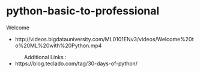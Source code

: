 # python-basic-to-professional

Welcome
<ul>
    <li>http://videos.bigdatauniversity.com/ML0101ENv3/videos/Welcome%20to%20ML%20with%20Python.mp4</li>



<ul> Additional Links : </ul>
<li>https://blog.teclado.com/tag/30-days-of-python/</li>
